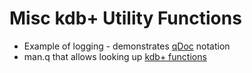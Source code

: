 Misc kdb+ Utility Functions
======================================

- Example of logging - demonstrates [qDoc](http://www.timestored.com/qstudio/help/qdoc) notation
- man.q that allows looking up [kdb+ functions](http://www.timestored.com/kdb-guides/kdb-keyword-reference)